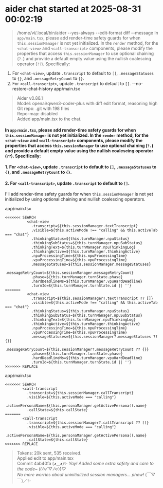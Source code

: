 
# aider chat started at 2025-08-31 00:02:19

> /home/vi/.local/bin/aider --yes-always --edit-format diff --message In `app/main.tsx`, please add render-time safety guards for when `this.sessionManager` is not yet initialized. In the `render` method, for the `<chat-view>` and `<call-transcript>` components, please modify the properties that access `this.sessionManager` to use optional chaining (`?.`) and provide a default empty value using the nullish coalescing operator (`??`). Specifically:

1.  For `<chat-view>`, update `.transcript` to default to `[]`, `.messageStatuses` to `{}`, and `.messageRetryCount` to `{}`.
2.  For `<call-transcript>`, update `.transcript` to default to `[]`. --no-restore-chat-history app/main.tsx  
> Aider v0.86.1  
> Model: openai/qwen3-coder-plus with diff edit format, reasoning high  
> Git repo: .git with 198 files  
> Repo-map: disabled  
> Added app/main.tsx to the chat.  

#### In `app/main.tsx`, please add render-time safety guards for when `this.sessionManager` is not yet initialized. In the `render` method, for the `<chat-view>` and `<call-transcript>` components, please modify the properties that access `this.sessionManager` to use optional chaining (`?.`) and provide a default empty value using the nullish coalescing operator (`??`). Specifically:  
####   
#### 1.  For `<chat-view>`, update `.transcript` to default to `[]`, `.messageStatuses` to `{}`, and `.messageRetryCount` to `{}`.  
#### 2.  For `<call-transcript>`, update `.transcript` to default to `[]`.  

I'll add render-time safety guards for when `this.sessionManager` is not yet initialized by using optional chaining and nullish coalescing operators.

app/main.tsx
```tsx
<<<<<<< SEARCH
          <chat-view
            .transcript=${this.sessionManager.textTranscript}
            .visible=${this.activeMode !== "calling" && this.activeTab === "chat"}
            .thinkingStatus=${this.turnManager.npuStatus}
            .thinkingSubStatus=${this.turnManager.npuSubStatus}
            .thinkingText=${this.turnManager.npuThinkingLog}
            .thinkingActive=${this.turnManager.thinkingActive}
            .npuProcessingTime=${this.npuProcessingTime}
            .vpuProcessingTime=${this.vpuProcessingTime}
            .messageStatuses=${this.sessionManager.messageStatuses}
            .messageRetryCount=${this.sessionManager.messageRetryCount}
            .phase=${this.turnManager.turnState.phase}
            .hardDeadlineMs=${this.turnManager.vpuHardDeadline}
            .turnId=${this.turnManager.turnState.id || ''}
=======
          <chat-view
            .transcript=${this.sessionManager?.textTranscript ?? []}
            .visible=${this.activeMode !== "calling" && this.activeTab === "chat"}
            .thinkingStatus=${this.turnManager.npuStatus}
            .thinkingSubStatus=${this.turnManager.npuSubStatus}
            .thinkingText=${this.turnManager.npuThinkingLog}
            .thinkingActive=${this.turnManager.thinkingActive}
            .npuProcessingTime=${this.npuProcessingTime}
            .vpuProcessingTime=${this.vpuProcessingTime}
            .messageStatuses=${this.sessionManager?.messageStatuses ?? {}}
            .messageRetryCount=${this.sessionManager?.messageRetryCount ?? {}}
            .phase=${this.turnManager.turnState.phase}
            .hardDeadlineMs=${this.turnManager.vpuHardDeadline}
            .turnId=${this.turnManager.turnState.id || ''}
>>>>>>> REPLACE
```

app/main.tsx
```tsx
<<<<<<< SEARCH
        <call-transcript
          .transcript=${this.sessionManager.callTranscript}
          .visible=${this.activeMode === "calling"}
          .activePersonaName=${this.personaManager.getActivePersona().name}
          .callState=${this.callState}
=======
        <call-transcript
          .transcript=${this.sessionManager?.callTranscript ?? []}
          .visible=${this.activeMode === "calling"}
          .activePersonaName=${this.personaManager.getActivePersona().name}
          .callState=${this.callState}
>>>>>>> REPLACE
```

> Tokens: 20k sent, 535 received.  
> Applied edit to app/main.tsx  
> Commit 4ab40fa (◕‿◕)✨ *Yay! Added some extra safety and care to the code~* (⁄ ⁄>⁄ ▽ ⁄<⁄ ⁄)♡  
*No more worries about uninitialized session managers... phew!* (￣▽￣)／✨  
